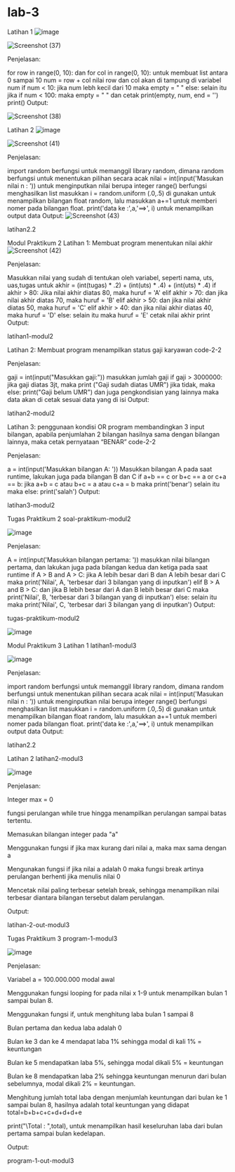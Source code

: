 # lab-3     
Latihan 1
![image](https://user-images.githubusercontent.com/73042485/98520323-75b96f80-22a4-11eb-896b-7c6ce1e10d1d.png)


![Screenshot (37)](https://user-images.githubusercontent.com/73042485/98521749-6dfaca80-22a6-11eb-9835-b2651d47fce8.png)

Penjelasan:

for row in range(0, 10): dan for col in range(0, 10): untuk membuat list antara 0 sampai 10
num = row + col nilai row dan col akan di tampung di variabel num
if num < 10: jika num lebh kecil dari 10 maka empty = " "
else: selain itu jika if num < 100: maka empty = " "
dan cetak print(empty, num, end = '') print()
Output:

![Screenshot (38)](https://user-images.githubusercontent.com/73042485/98522643-86b7b000-22a7-11eb-8b3e-6d9bd745dda5.png)


Latihan 2
![image](https://user-images.githubusercontent.com/73042485/98522957-e8781a00-22a7-11eb-92e3-b7f613fbfae7.png)


![Screenshot (41)](https://user-images.githubusercontent.com/73042485/98523220-3bea6800-22a8-11eb-88ba-233360926ea4.png)


Penjelasan:

import random berfungsi untuk memanggil library random, dimana random berfungsi untuk menentukan pilihan secara acak
nilai = int(input('Masukan nilai n : ')) untuk menginputkan nilai berupa integer
range() berfungsi menghasilkan list
masukkan i = random.uniform (.0,.5) di gunakan untuk menampilkan bilangan float random, lalu masukkan a+=1 untuk memberi nomer pada bilangan float.
print('data ke :',a,'==>', i) untuk menampilkan output data
Output:
![Screenshot (43)](https://user-images.githubusercontent.com/73042485/98523417-7bb14f80-22a8-11eb-8c4a-d408e337f13f.png)


latihan2.2

Modul Praktikum 2
Latihan 1: Membuat program menentukan nilai akhir
![Screenshot (42)](https://user-images.githubusercontent.com/73042485/98523747-d8146f00-22a8-11eb-901a-c59d4997881c.png)


Penjelasan:

Masukkan nilai yang sudah di tentukan oleh variabel, seperti nama, uts, uas,tugas
untuk akhir = (int(tugas) * .2) + (int(uts) * .4) + (int(uts) * .4)
if akhir > 80: Jika nilai akhir diatas 80, maka huruf = 'A'
elif akhir > 70: dan jika nilai akhir diatas 70, maka huruf = 'B'
elif akhir > 50: dan jika nilai akhir diatas 50, maka huruf = 'C'
elif akhir > 40: dan jika nilai akhir diatas 40, maka huruf = 'D'
else: selain itu maka huruf = 'E'
cetak nilai akhir print
Output:

latihan1-modul2

Latihan 2: Membuat program menampilkan status gaji karyawan
code-2-2

Penjelasan:

gaji = int(input("Masukkan gaji:")) masukkan jumlah gaji
if gaji > 3000000: jika gaji diatas 3jt, maka print ("Gaji sudah diatas UMR") jika tidak, maka else: print("Gaji belum UMR") dan juga pengkondisian yang lainnya
maka data akan di cetak sesuai data yang di isi
Output:

latihan2-modul2

Latihan 3: penggunaan kondisi OR program membandingkan 3 input bilangan, apabila penjumlahan 2 bilangan hasilnya sama dengan bilangan lainnya, maka cetak pernyataan “BENAR”
code-2-2

Penjelasan:

a = int(input('Masukkan bilangan A: ')) Masukkan bilangan A pada saat runtime, lakukan juga pada bilangan B dan C
if a+b == c or b+c == a or c+a == b: jika a+b = c atau b+c = a atau c+a = b maka print('benar')
selain itu maka else: print('salah')
Output:

latihan3-modul2

Tugas Praktikum 2
soal-praktikum-modul2

![image](https://user-images.githubusercontent.com/73042485/98523887-0db95800-22a9-11eb-857a-84c718e312ef.png)


Penjelasan:

A = int(input('Masukkan bilangan pertama: ')) masukkan nilai bilangan pertama, dan lakukan juga pada bilangan kedua dan ketiga pada saat runtime
if A > B and A > C: jika A lebih besar dari B dan A lebih besar dari C maka print('Nilai', A, 'terbesar dari 3 bilangan yang di inputkan')
elif B > A and B > C: dan jika B lebih besar dari A dan B lebih besar dari C maka print('Nilai', B, 'terbesar dari 3 bilangan yang di inputkan')
else: selain itu maka print('Nilai', C, 'terbesar dari 3 bilangan yang di inputkan')
Output:

tugas-praktikum-modul2

![image](https://user-images.githubusercontent.com/73042485/98524051-49542200-22a9-11eb-9043-babed305a27b.png)


Modul Praktikum 3
Latihan 1
latihan1-modul3

![image](https://user-images.githubusercontent.com/73042485/98524155-71438580-22a9-11eb-8b3f-b36cbdf5acd9.png)


Penjelasan:

import random berfungsi untuk memanggil library random, dimana random berfungsi untuk menentukan pilihan secara acak
nilai = int(input('Masukan nilai n : ')) untuk menginputkan nilai berupa integer
range() berfungsi menghasilkan list
masukkan i = random.uniform (.0,.5) di gunakan untuk menampilkan bilangan float random, lalu masukkan a+=1 untuk memberi nomer pada bilangan float.
print('data ke :',a,'==>', i) untuk menampilkan output data
Output:

latihan2.2

Latihan 2
latihan2-modul3

![image](https://user-images.githubusercontent.com/73042485/98524270-989a5280-22a9-11eb-89fa-c81d34d4e115.png)


Penjelasan:

Integer max = 0

fungsi perulangan while true hingga menampilkan perulangan sampai batas tertentu.

Memasukan bilangan integer pada "a"

Menggunakan fungsi if jika max kurang dari nilai a, maka max sama dengan a

Mengunakan fungsi if jika nilai a adalah 0 maka fungsi break artinya perulangan berhenti jika menulis nilai 0

Mencetak nilai paling terbesar setelah break, sehingga menampilkan nilai terbesar diantara bilangan tersebut dalam perulangan.

Output:

latihan-2-out-modul3

Tugas Praktikum 3
program-1-modul3

![image](https://user-images.githubusercontent.com/73042485/98524396-c089b600-22a9-11eb-8cc0-5b4e2d2c325c.png)


Penjelasan:

Variabel a = 100.000.000 modal awal

Menggunakan fungsi looping for pada nilai x 1-9 untuk menampilkan bulan 1 sampai bulan 8.

Menggunakan fungsi if, untuk menghitung laba bulan 1 sampai 8

Bulan pertama dan kedua laba adalah 0

Bulan ke 3 dan ke 4 mendapat laba 1% sehingga modal di kali 1% = keuntungan

Bulan ke 5 mendapatkan laba 5%, sehingga modal dikali 5% = keuntungan

Bulan ke 8 mendapatkan laba 2% sehingga keuntungan menurun dari bulan sebelumnya, modal dikali 2% = keuntungan.

Menghitung jumlah total laba dengan menjumlah keuntungan dari bulan ke 1 sampai bulan 8, hasilnya adalah total keuntungan yang didapat total=b+b+c+c+d+d+d+e

print("\Total : ",total), untuk menampilkan hasil keseluruhan laba dari bulan pertama sampai bulan kedelapan.

Output:

program-1-out-modul3
